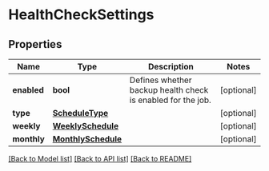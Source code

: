 # HealthCheckSettings

## Properties
Name | Type | Description | Notes
------------ | ------------- | ------------- | -------------
**enabled** | **bool** | Defines whether backup health check is enabled for the job. | [optional] 
**type** | [**ScheduleType**](ScheduleType.md) |  | [optional] 
**weekly** | [**WeeklySchedule**](WeeklySchedule.md) |  | [optional] 
**monthly** | [**MonthlySchedule**](MonthlySchedule.md) |  | [optional] 

[[Back to Model list]](../README.md#documentation-for-models) [[Back to API list]](../README.md#documentation-for-api-endpoints) [[Back to README]](../README.md)

